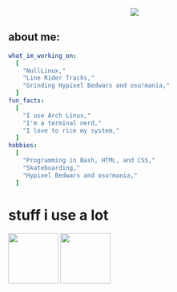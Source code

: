 <p align="center">
  <img src="https://capsule-render.vercel.app/api?type=rounded&height=180&color=gradient&text=hey,%20i'm%20nh_&textBg=false&fontColor=000000&desc=gamer,%20tech%20nerd,%20and%20proud%20arch%20user&descAlignY=78"/>
</p>
<h2>about me:</h2>

```yaml
what_im_working_on:
  [
    "NullLinux,"
    "Line Rider Tracks,"
    "Grinding Hypixel Bedwars and osu!mania,"
  ]
fun_facts:
  [
    "I use Arch Linux,"
    "I'm a terminal nerd,"
    "I love to rice my system,"
  ]
hobbies:
  [
    "Programming in Bash, HTML, and CSS,"
    "Skateboarding,"
    "Hypixel Bedwars and osu!mania,"
  ]
```
# stuff i use a lot

<img src="https://cdn.jsdelivr.net/gh/devicons/devicon@latest/icons/firefox/firefox-original-wordmark.svg" width="100" height="100"/>
<img src="https://cdn.jsdelivr.net/gh/devicons/devicon@latest/icons/archlinux/archlinux-original-wordmark.svg" width="100" height="100"/>
